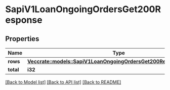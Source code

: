 # SapiV1LoanOngoingOrdersGet200Response

## Properties

Name | Type | Description | Notes
------------ | ------------- | ------------- | -------------
**rows** | [**Vec<crate::models::SapiV1LoanOngoingOrdersGet200ResponseRowsInner>**](_sapi_v1_loan_ongoing_orders_get_200_response_rows_inner.md) |  | 
**total** | **i32** |  | 

[[Back to Model list]](../README.md#documentation-for-models) [[Back to API list]](../README.md#documentation-for-api-endpoints) [[Back to README]](../README.md)


